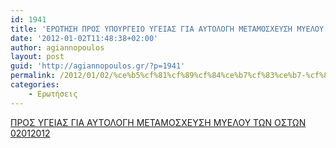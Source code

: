 ```yaml
---
id: 1941
title: 'ΕΡΩΤΗΣΗ ΠΡΟΣ ΥΠΟΥΡΓΕΙΟ ΥΓΕΙΑΣ ΓΙΑ ΑΥΤΟΛΟΓΗ ΜΕΤΑΜΟΣΧΕΥΣΗ ΜΥΕΛΟΥ ΤΩΝ ΟΣΤΩΝ 2-1-2012'
date: '2012-01-02T11:48:38+02:00'
author: agiannopoulos
layout: post
guid: 'http://agiannopoulos.gr/?p=1941'
permalink: /2012/01/02/%ce%b5%cf%81%cf%89%cf%84%ce%b7%cf%83%ce%b7-%cf%80%cf%81%ce%bf%cf%83-%cf%85%cf%80%ce%bf%cf%85%cf%81%ce%b3%ce%b5%ce%b9%ce%bf-%cf%85%ce%b3%ce%b5%ce%b9%ce%b1%cf%83-%ce%b3%ce%b9%ce%b1-%ce%b1%cf%85%cf%84/
categories:
    - Ερωτήσεις
---
```


[ΠΡΟΣ ΥΓΕΙΑΣ ΓΙΑ ΑΥΤΟΛΟΓΗ ΜΕΤΑΜΟΣΧΕΥΣΗ ΜΥΕΛΟΥ ΤΩΝ ΟΣΤΩΝ 02012012](http://agiannopoulos.gr/2012/01/02/%ce%b5%cf%81%cf%89%cf%84%ce%b7%cf%83%ce%b7-%cf%80%cf%81%ce%bf%cf%83-%cf%85%cf%80%ce%bf%cf%85%cf%81%ce%b3%ce%b5%ce%b9%ce%bf-%cf%85%ce%b3%ce%b5%ce%b9%ce%b1%cf%83-%ce%b3%ce%b9%ce%b1-%ce%b1%cf%85%cf%84/%cf%80%cf%81%ce%bf%cf%83-%cf%85%ce%b3%ce%b5%ce%b9%ce%b1%cf%83-%ce%b3%ce%b9%ce%b1-%ce%b1%cf%85%cf%84%ce%bf%ce%bb%ce%bf%ce%b3%ce%b7-%ce%bc%ce%b5%cf%84%ce%b1%ce%bc%ce%bf%cf%83%cf%87%ce%b5%cf%85%cf%83/)